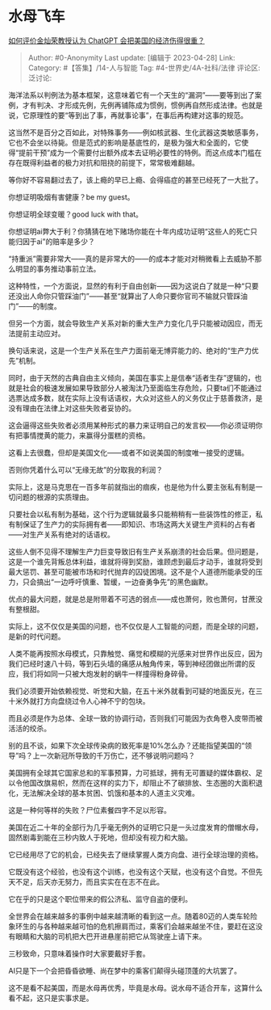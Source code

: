 # 水母飞车
[如何评价金灿荣教授认为 ChatGPT 会把美国的经济伤得很重？](https://www.zhihu.com/question/597198800/answer/3003540804)

> Author: #0-Anonymity
> Last update: [编辑于 2023-04-28]
> Link:
> Category:  #【答集】/14-人与智能
> Tag: #4-世界史/4A-社科/法律 
> 评论区:
> 泛讨论:

海洋法系以判例法为基本框架，这意味着它有一个天生的“漏洞”——要等到出了案例，才有判决、才形成先例，先例再铺陈成为惯例，惯例再自然形成法律。也就是说，它原理性的要“等到出了事，再就事论事”，在事后再构建对这事的规范。

这当然不是百分之百如此，对特殊事务——例如核武器、生化武器这类敏感事务，它也不会坐以待毙。但是范式的影响是基底性的，是极为强大和全面的，它使得“提前干预”成为一个需要付出额外成本去证明必要性的特例。而这点成本门槛在存在既得利益者的极力对抗和阻挠的前提下，常常极难翻越。

等你好不容易翻过去了，该上瘾的早已上瘾、会得癌症的甚至已经死了一大批了。

你想证明吸烟有害健康？be my guest。

你想证明全球变暖？good luck with that。

你想证明ai弊大于利？你猜猜在地下赌场你能在十年内成功证明“这些人的死亡只能归因于ai”的赔率是多少？

“持重派”需要非常大——真的是非常大的——的成本才能对对稍微看上去威胁不那么明显的事务推动事前立法。

这种特性，一个方面说，显然的有利于自由创新——因为这说白了就是一种“只要还没出人命你只管踩油门”——甚至“就算出了人命只要你官司不输就只管踩油门”——的制度。

但另一个方面，就会导致生产关系对新的重大生产力变化几乎只能被动因应，而无法提前主动应对。

换句话来说，这是一个生产关系在生产力面前毫无博弈能力的、绝对的“生产力优先”机制。

同时，由于天然的古典自由主义倾向，美国在事实上是信奉“适者生存”逻辑的，也就是社会的极速发展如果导致部分人被淘汰乃至面临生存危险，只要ta们不能通过选票达成多数，就在实际上没有话语权，大众对这些人的义务仅止于慈善救济，是没有理由在法律上对这些失败者妥协的。

这会逼得这些失败者必须用某种形式的暴力来证明自己的发言权——你必须证明你有把事情搅黄的能力，来赢得分蛋糕的资格。

这看上去很蠢，但却是美国文化——或者不如说美国的制度唯一接受的逻辑。

否则你凭着什么可以“无缘无故”的分取我的利润？

实际上，这是马克思在一百多年前就指出的痼疾，也是他为什么要主张私有制是一切问题的根源的实质理由。

只要社会以私有制为基础，这个行为逻辑就最多只能稍稍有一些装饰性的修正，私有制保证了生产力的实际拥有者——即知识、市场这两大关键生产资料的占有者——对生产关系有绝对的话语权。

这些人倒不见得不理解生产力巨变导致旧有生产关系崩溃的社会后果。但问题是，这是一个谁先背叛总体利益，谁就将得到奖励，谁顾虑到最后才动手，谁就将受到最大惩罚、甚至可能被市场和时代抛弃的囚徒困境。这不是个人道德所能承受的压力，只会搞出“一边呼吁慎重、暂缓，一边奋勇争先”的黑色幽默。

优点的最大问题，就是总是附带着不可选的弱点——成也萧何，败也萧何，甘蔗没有整根甜。

实际上，这不仅仅是美国的问题，也不仅仅是人工智能的问题，而是全球的问题，是新的时代问题。

人类不能再按照水母模式，只靠触觉、痛觉和模糊的光感来对世界作出反应，因为我们已经时速八十码，等到石头墙的痛感从触角传来，等到神经团做出所谓的反应，我们将如同一只被大炮发射的蜗牛一样撞得粉身碎骨。

我们必须要开始依赖视觉、听觉和大脑，在五十米外就看到可疑的地面反光，在三十米外就打方向盘绕过令人心神不宁的包块。

而且必须是作为总体、全球一致的协调行动，否则我们可能因为衣角卷入皮带而被活活的绞杀。

别的且不谈，如果下次全球传染病的致死率是10%怎么办？还能指望美国的“领导”吗？上一次新冠所导致的千万伤亡，还不够说明问题吗？

美国拥有全球其它国家总和的军事预算，力可抵球，拥有无可置疑的媒体霸权、足以令他国改旗易帜，然而在这样的实力下，却阻止不了碳排放、生态圈的大面积退化，无法解决全球的基本贫困、饥饿和基本的人道主义灾难。

这是一种何等样的失败？尸位素餐四字不足以形容。

美国在近二十年的全部行为几乎毫无例外的证明它只是一头过度发育的僧帽水母，固然剧毒到能在三秒内致人于死地，但却没有视力和大脑。

它已经用尽了它的机会，已经失去了继续掌握人类方向盘、进行全球治理的资格。

它既没有这个经验，也没有这个训练，也没有这个天赋，也没有这个自觉。不但先天不足，后天亦无努力，而且实实在在志不在此。

它在乎的只是这个职位带来的假公济私、监守自盗的便利。

全世界会在越来越多的事例中越来越清晰的看到这一点。随着80迈的人类车轮险象环生的与各种越来越可怕的危机擦肩而过，乘客们会越来越坐不住，要赶在这没有眼睛和大脑的司机把大巴开进悬崖前把它从驾驶座上请下来。

三秒致命，只意味着操作时大家要戴好手套。

AI只是下一个会把昏昏欲睡、尚在梦中的乘客们颠得头碰顶蓬的大坑罢了。

这不是看不起美国，而是水母再优秀，毕竟是水母。说水母不适合开车，这算什么看不起，这只是实事求是。

